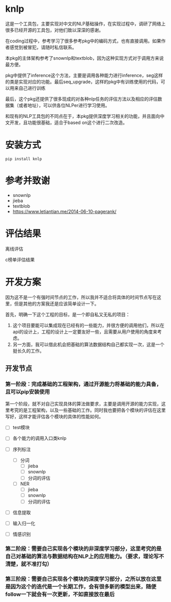 # knlp

这是一个工具包，主要实现对中文的NLP基础操作，在实现过程中，调研了网络上很多已经开源的工具包，对他们致以深深的感谢。

在coding过程中，参考学习了很多参考pkg中的编码方式，也有直接调用。如果作者感觉到被冒犯，请随时私信联系。

本pkg的主体架构参考了snownlp和textblob，因为这种实现方式对于调用方来说最方便。


pkg中提供了inference这个方法，主要是调用各种能力进行inference，seg这样的类是实现对应的功能。最后seq_upgrade，这样的pkg中有训练使用的代码，可以用来自己进行训练

最后，这个pkg还提供了很多现成的对各种nlp任务的评估方法以及相应的评估数据集（或者地址），可以供各位NLPer进行学习使用。

和现有的NLP工具包的不同点在于，本pkg提供深度学习相关的功能，并且面向中文开发，且功能很基础，适合于based on这个进行二次改造。

# 安装方式
```
pip install knlp
```

# 参考并致谢
- snownlp
- jieba
- textblob
- https://www.letiantian.me/2014-06-10-pagerank/

# 评估结果
离线评估

c榜单评估结果


# 开发方案
因为这不是一个有强时间节点的工作，所以我并不适合将具体的时间节点写在这里，但是其他的方案我还是应该简单设计一下。

首先，明确一下这个工程的目标，是一个即自私又无私的项目：
1. 这个项目要能可以集成现在已经有的一些能力，并很方便的调用他们，所以在api的设计上，工程的设计上一定要友好一些，且需要从用户使用的角度来考虑。
2. 另一方面，我可以借此机会把基础的算法数据结构自己都实现一次，这是一个挺长久的工作。

## 开发节点
### 第一阶段：完成基础的工程架构，通过开源能力将基础的能力具备，且可以pip安装使用
第一个阶段，就不对自己实现具体的算法做要求，主要是调用开源的能力实现，这里考究的是工程架构，以及一些基础的工作。同时我也要把各个模块的评估在这里写好，这样才能评估各个模块的具体的性能如何。

- [ ] test模块
- [ ] 各个能力的调用入口类knlp
- [ ] 序列标注
    - [ ] 分词
        - [ ] jieba
        - [ ] snownlp
        - [ ] 分词的评估
    - [ ] NER
        - [ ] jieba
        - [ ] snownlp
        - [ ] 分词的评估
- [ ] 信息提取
- [ ] 输入归一化
- [ ] 情感识别


### 第二阶段：需要自己实现各个模块的非深度学习部分，这里考究的是自己对基础的算法与数据结构在NLP上的应用能力。（要求，理论写不清楚，就不准打勾）


### 第三阶段：需要自己实现各个模块的深度学习部分，之所以放在这里是因为这个的迭代是一个长期工作，会有很多新的模型出来，随便follow一下就会有一次更新，不如直接放在最后

 
